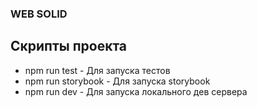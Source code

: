 ### WEB SOLID

## Скрипты проекта
- npm run test - Для запуска тестов
- npm run storybook - Для запуска storybook
- npm run dev - Для запуска локального дев сервера

